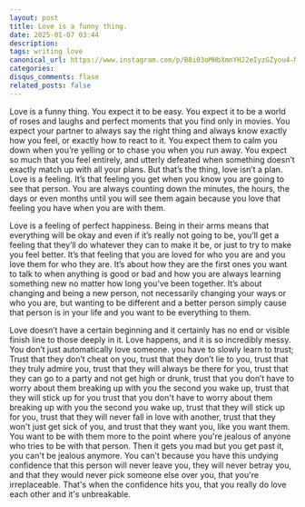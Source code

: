 ```yaml
---
layout: post
title: Love is a funny thing.
date: 2025-01-07 03:44
description:
tags: writing love
canonical_url: https://www.instagram.com/p/B8i03oMHbXmnYHJ2eIyzGZyou4-MRJ7Rtmdjjs0/?igsh=ZXZzb2w4MnFvNnk=
categories:
disqus_comments: flase
related_posts: false
---
```


Love is a funny thing. You expect it to be easy. You expect it to be a world of roses and laughs and perfect moments that you find only in movies. You expect your partner to always say the right thing and always know exactly how you feel, or exactly how to react to it. You expect them to calm you down when you’re yelling or to chase you when you run away. You expect so much that you feel entirely, and utterly defeated when something doesn’t exactly match up with all your plans. But that’s the thing, love isn’t a plan. Love is a feeling. It’s that feeling you get when you know you are going to see that person. You are always counting down the minutes, the hours, the days or even months until you will see them again because you love that feeling you have when you are with them.

Love is a feeling of perfect happiness. Being in their arms means that everything will be okay and even if it’s really not going to be, you’ll get a feeling that they’ll do whatever they can to make it be, or just to try to make you feel better. It’s that feeling that you are loved for who you are and you love them for who they are. It’s about how they are the first ones you want to talk to when anything is good or bad and how you are always learning something new no matter how long you’ve been together. It’s about changing and being a new person, not necessarily changing your ways or who you are, but wanting to be different and a better person simply cause that person is in your life and you want to be everything to them.
 
Love doesn’t have a certain beginning and it certainly has no end or visible finish line to those deeply in it. Love happens, and it is so incredibly messy. You don’t just automatically love someone. you have to slowly learn to trust; Trust that they don’t cheat on you, trust that they don’t lie to you, trust that they truly admire you, trust that they will always be there for you, trust that they can go to a party and not get high or drunk, trust that you don’t have to worry about them breaking up with you the second you wake up, trust that they will stick up for you trust that you don't have to worry about them breaking up with you the second you wake up, trust that they will stick up for you, trust that they will never fall in love with another, trust that they won't just get sick of you, and trust that they want you, like you want them. You want to be with them more to the point where you're jealous of anyone who tries to be with that person. Then it gets you mad but you get past it, you can't be jealous anymore. You can't because you have this undying confidence that this person will never leave you, they will never betray you, and that they would never pick someone else over you, that you're irreplaceable. That's when the confidence hits you, that you really do love each other and it's unbreakable.
